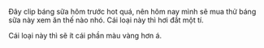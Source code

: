 Đây clip báng sữa hôm trước hot quá, nên hôm nay mình sẽ mua thử báng sữa này xem ăn thế nào nhó.
 Cái loại này thì hơi đắt một tí.

 Cái loại này thì sẽ ít cái phần màu vàng hơn á.